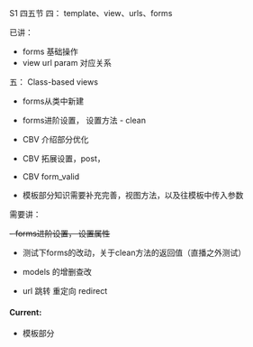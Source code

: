S1 四五节
四： template、view、urls、forms

已讲：
- forms 基础操作
- view url param 对应关系


五： Class-based views
- forms从类中新建
- forms进阶设置， 设置方法 - clean

- CBV 介绍部分优化
- CBV 拓展设置，post，
- CBV form_valid
- 模板部分知识需要补充完善，视图方法，以及往模板中传入参数

需要讲：

~~- forms进阶设置， 设置属性~~
- 测试下forms的改动，关于clean方法的返回值（直播之外测试）

- models 的增删查改

- url 跳转 重定向 redirect

#### Current:
- 模板部分